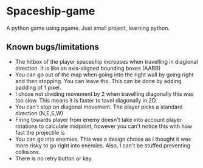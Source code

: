 # Spaceship-game
 A python game using pgame. Just small project, learning python.

 ## Known bugs/limitations
 - The hitbox of the player spaceship increases when travelling in diagional direction. It is like an axis-aligned bounding boxes (AABB)
 - You can go out of the map when going into the right wall by going right and then stopping. You can leave tho. This can be done by adding padding of 1 pixel.
 - I chose not dividing movement by 2 when travelling diagonally this was too slow. This means it is faster to tavel diagonally in 2D.
 - You can't stop on diagonal movement. The player picks a standard direction (N,E,S,W)
 - Firing towards player from enemy doesn't take into account player rotations to calculate midpoint, however you can't notice this with how fast the projectile is
 - You can go into enemies. This was a design choice as I thought it was more risky to go right into enemies. Also, I can't be stuffed preventing collisions.
 - There is no retry button or key.
